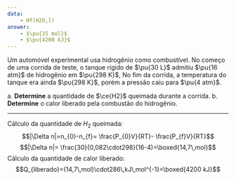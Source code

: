 ```yaml
---
data:
    - Hf(H2O,l)
answer: 
    - $\pu{15 mol}$
    - $\pu{4200 kJ}$
---
```


Um automóvel experimental usa hidrogênio como combustível. No começo de uma corrida de teste, o tanque rígido de $\pu{30 L}$ admitiu $\pu{16 atm}$ de hidrogênio em $\pu{298 K}$, No fim da corrida, a temperatura do tanque era ainda $\pu{298 K}$, porém a pressão caiu para $\pu{4 atm}$.

a. **Determine** a quantidade de $\ce{H2}$ queimada durante a corrida.
b. **Determine** o calor liberado pela combustão do hidrogênio.

---

Cálculo da quantidade de $H_{2}$ queimada:
$$|\Delta n|=n_{0}-n_{f}= \frac{P_{0}V}{RT}- \frac{P_{f}V}{RT}$$
$$|\Delta n|= \frac{30}{0,082\cdot298}(16-4)=\boxed{14,7\,mol}$$
Cálculo da quantidade de calor liberado:
$$Q_{liberado}=(14,7\,mol)\cdot286\,kJ\,mol^{-1}=\boxed{4200 kJ}$$


